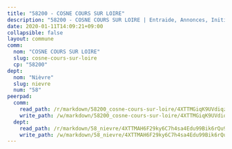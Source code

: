 ```yaml
---
title: "58200 - COSNE COURS SUR LOIRE"
description: "58200 - COSNE COURS SUR LOIRE | Entraide, Annonces, Initiatives"
date: 2020-01-11T14:09:21+09:00
collapsible: false
layout: commune
comm:
  nom: "COSNE COURS SUR LOIRE"
  slug: cosne-cours-sur-loire
  cp: "58200"
dept:
  nom: "Nièvre"
  slug: nievre
  num: "58"
peerpad:
  comm:
    read_path: /r/markdown/58200_cosne-cours-sur-loire/4XTTMGiqK9UVdiqzhsZ3BvtUAzkFuvqLXKEvG7vBjx8opYnNv
    write_path: /w/markdown/58200_cosne-cours-sur-loire/4XTTMGiqK9UVdiqzhsZ3BvtUAzkFuvqLXKEvG7vBjx8opYnNv-K3TgTdkCKyfVBYBQQwGwikyqJepQH4LNFFJVi8C1t89xGSKGuYdwaKjwbMjoJeikfBj6t2antDS5hKpdvVcgzUXASF3Q2hGJnxYZvp7NCvMw2oRbb6196HfUuJwagBUqEZ5SpTea
  dept:
    read_path: /r/markdown/58_nievre/4XTTMAH6F29ky6C7h4sa4Edu99Bik6rQu9XbiuBD1DvLw22pb
    write_path: /w/markdown/58_nievre/4XTTMAH6F29ky6C7h4sa4Edu99Bik6rQu9XbiuBD1DvLw22pb-K3TgUtHs3LnA4VP5N1eQxK9UkiWFz8M5ZP7N97wnUEM9Wfw65apM3LnvEX8HhP2Sd27LDh5t4GgmkbGDUaCqpnkD9BJGbaMbkS8idf1DYkYaRo6rACHXiR4PjahH89PiAFqFL3Lf
---
```


